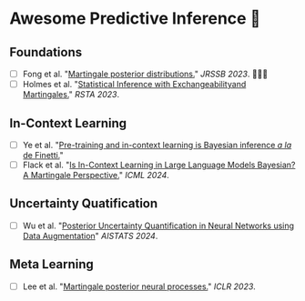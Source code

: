 # Awesome Predictive Inference 🌱

## Foundations
- [ ] Fong et al. "[Martingale posterior distributions.](https://arxiv.org/abs/2103.15671)" *JRSSB 2023*. 🚀🚀🚀
- [ ] Holmes et al. "[Statistical Inference with Exchangeabilityand Martingales.](https://royalsocietypublishing.org/doi/10.1098/rsta.2022.0143)" *RSTA 2023*.

## In-Context Learning
- [ ] Ye et al. "[Pre-training and in-context learning is Bayesian inference *a la* de Finetti.](https://arxiv.org/abs/2408.03307)"
- [ ] Flack et al. "[Is In-Context Learning in Large Language Models Bayesian? A Martingale Perspective.](https://arxiv.org/abs/2406.00793)" *ICML 2024*.

## Uncertainty Quatification
- [ ] Wu et al. "[Posterior Uncertainty Quantification in Neural Networks using Data Augmentation](https://arxiv.org/abs/2403.12729)" *AISTATS 2024*.

## Meta Learning
- [ ] Lee et al. "[Martingale posterior neural processes.](https://arxiv.org/abs/2304.09431)" *ICLR 2023*.
